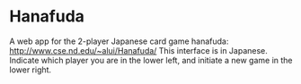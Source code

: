 # Hanafuda

A web app for the 2-player Japanese card game hanafuda: http://www.cse.nd.edu/~alui/Hanafuda/
This interface is in Japanese.
Indicate which player you are in the lower left, and initiate a new game in the lower right.
